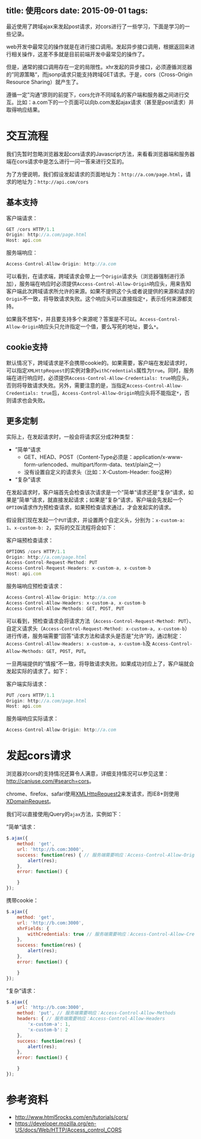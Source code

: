 title: 使用cors
date: 2015-09-01
tags:
---

最近使用了跨域ajax来发起post请求，对cors进行了一些学习，下面是学习的一些记录。

web开发中最常见的操作就是在进行接口调用。发起异步接口调用，根据返回来进行相关操作，这差不多就是目前前端开发中最常见的操作了。

但是，通常的接口调用存在一定的局限性。xhr发起的异步接口，必须遵循浏览器的”同源策略“，而jsonp请求只能支持跨域GET请求。于是，cors（Cross-Origin Resource Sharing）就产生了。

遵循一定”沟通“原则的前提下，cors允许不同域名的客户端和服务器之间进行交互。比如：a.com下的一个页面可以向b.com发起ajax请求（甚至是post请求）并取得响应结果。

# 交互流程

我们先暂时忽略浏览器发起cors请求的Javascript方法，来看看浏览器端和服务器端在cors请求中是怎么进行一问一答来进行交互的。

为了方便说明，我们假设发起请求的页面地址为：`http://a.com/page.html`，请求的地址为：`http://api.com/cors`

## 基本支持

客户端请求：

```javascript
GET /cors HTTP/1.1
Origin: http://a.com/page.html
Host: api.com
```

服务端响应：

```javascript
Access-Control-Allow-Origin: http://a.com
```

可以看到，在请求端，跨域请求会带上一个`Origin`请求头（浏览器强制进行添加），服务端在响应时必须提供`Access-Control-Allow-Origin`响应头，用来告知客户端此次跨域请求所允许的来源。如果不提供这个头或者说提供的来源和请求的`Origin`不一致，将导致请求失败。这个响应头可以直接指定`*`，表示任何来源都支持。

如果我不想写`*`，并且要支持多个来源呢？答案是不可以。`Access-Control-Allow-Origin`响应头只允许指定一个值，要么写死的地址，要么`*`。

## cookie支持

默认情况下，跨域请求是不会携带cookie的。如果需要，客户端在发起请求时，可以指定`XMLHttpRequest`的实例对象的`withCredentials`属性为`true`。同时，服务端在进行响应时，必须提供`Access-Control-Allow-Credentials: true`响应头，否则将导致请求失败。另外，需要注意的是，当指定`Access-Control-Allow-Credentials: true`后，`Access-Control-Allow-Origin`响应头将不能指定`*`，否则请求也会失败。

## 更多定制

实际上，在发起请求时，一般会将请求区分成2种类型：

  * ”简单“请求
    * GET、HEAD、POST（Content-Type必须是：application/x-www-form-urlencoded、multipart/form-data、text/plain之一）
    * 没有设置自定义的请求头（比如：X-Custom-Header: foo这种）
  * “复杂”请求

在发起请求时，客户端首先会检查该次请求是一个”简单“请求还是”复杂“请求，如果是”简单“请求，就直接发起请求；如果是”复杂“请求，客户端会先发起一个`OPTION`请求作为预检查请求，如果预检查请求通过，才会发起实的请求。

假设我们现在发起一个`PUT`请求，并设置两个自定义头，分别为：`x-custom-a: 1`、`x-custom-b: 2`，实际的交互流程将会如下：

客户端预检查请求：

```javascript
OPTIONS /cors HTTP/1.1
Origin: http://a.com/page.html
Access-Control-Request-Method: PUT
Access-Control-Request-Headers: x-custom-a, x-custom-b
Host: api.com
```

服务端响应预检查请求：

```javascript
Access-Control-Allow-Origin: http://a.com
Access-Control-Allow-Headers: x-custom-a, x-custom-b
Access-Control-Allow-Methods: GET, POST, PUT
```

可以看到，预检查请求会将请求方法（`Access-Control-Request-Method: PUT`）、自定义请求头（`Access-Control-Request-Method: x-custom-a, x-custom-b`）进行传递，服务端需要”回答“请求方法和请求头是否是”允许“的，通过制定：`Access-Control-Allow-Headers: x-custom-a, x-custom-b`及
`Access-Control-Allow-Methods: GET, POST, PUT`。

一旦两端提供的”情报“不一致，将导致请求失败。如果成功对应上了，客户端就会发起实际的请求了。如下：

客户端实际请求：

```javascript
PUT /cors HTTP/1.1
Origin: http://a.com/page.html
Host: api.com
```

服务端响应实际请求：

```javascript
Access-Control-Allow-Origin: http://a.com
```

# 发起cors请求

浏览器对cors的支持情况还算令人满意，详细支持情况可以参见这里：<http://caniuse.com/#search=cors>。

chrome、firefox、safari使用[XMLHttpRequest2](http://www.html5rocks.com/en/tutorials/file/xhr2/)来发请求，而IE8+则使用[XDomainRequest](http://blogs.msdn.com/b/ieinternals/archive/2010/05/13/xdomainrequest-restrictions-limitations-and-workarounds.aspx)。

我们可以直接使用jQuery的`ajax`方法，实例如下：

”简单“请求：

```javascript
$.ajax({
    method: 'get',
    url: 'http://b.com:3000',
    success: function(res) { // 服务端需要响应：Access-Control-Allow-Origin
        alert(res);
    },
    error: function() {

    }
});
```

携带cookie：

```javascript
$.ajax({
    method: 'get',
    url: 'http://b.com:3000',
    xhrFields: {
        withCredentials: true // 服务端需要响应：Access-Control-Allow-Credentials: true
    },
    success: function(res) {
        alert(res);
    },
    error: function() {

    }
});
```

”复杂“请求：

```javascript
$.ajax({
    url: 'http://b.com:3000',
    method: 'put', // 服务端需要响应：Access-Control-Allow-Methods
    headers: { // 服务端需要响应：Access-Control-Allow-Headers
        'x-custom-a': 1,
        'x-custom-b': 2
    },
    success: function(res) {
        alert(res);
    },
    error: function() {

    }
});
```

# 参考资料

- http://www.html5rocks.com/en/tutorials/cors/
- https://developer.mozilla.org/en-US/docs/Web/HTTP/Access_control_CORS

